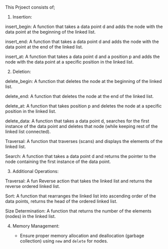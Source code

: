 This Prjoect consists of;

1. Insertion: 

insert_begin: A function that takes a data point d and adds the node with the data point at the beginning of the linked list. 

insert_end: A function that takes a data point d and adds the node with the data point at the end of the linked list. 

insert_at: A function that takes a data point d and a position p and adds the node with the data point at a specific position in the linked list.  

2. Deletion:  

delete_begin: A function that deletes the node at the beginning of the linked list. 

delete_end: A function that deletes the node at the end of the linked list. 

delete_at: A function that takes position p and deletes the node at a specific position in the linked list.  

delete_data: A function that takes a data point d, searches for the first instance of the data point and deletes that node (while keeping rest of the linked list connected). 

Traversal: A function that traverses (scans) and displays the elements of the linked list. 

Search: A function that takes a data point d and returns the pointer to the node containing the first instance of the data point. 

 

3. Additional Operations: 

Traversal: A fun Reverse action that takes the linked list and returns the reverse ordered linked list. 

Sort: A function that rearranges the linked list into ascending order of the data points, returns the head of the ordered linked list. 

Size Determination: A function that returns the number of the elements (nodes) in the linked list. 

 

4. Memory Management: 

    - Ensure proper memory allocation and deallocation (garbage collection) using `new` and `delete` for nodes. 

 

 
